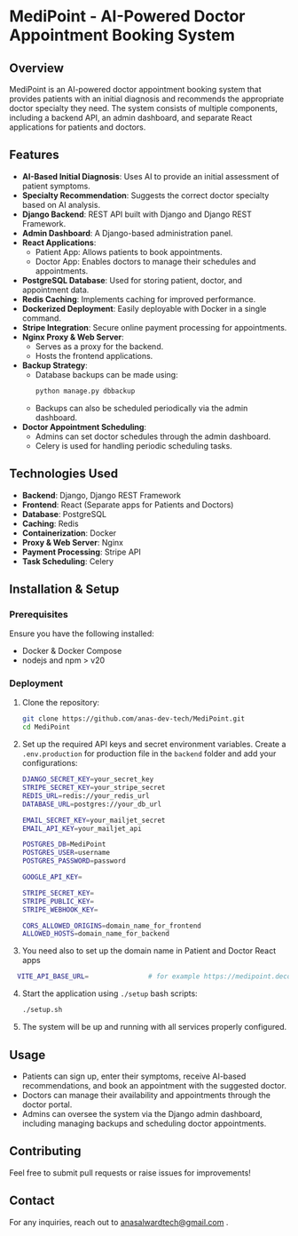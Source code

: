 # MediPoint - AI-Powered Doctor Appointment Booking System

## Overview
MediPoint is an AI-powered doctor appointment booking system that provides patients with an initial diagnosis and recommends the appropriate doctor specialty they need. The system consists of multiple components, including a backend API, an admin dashboard, and separate React applications for patients and doctors.

## Features
- **AI-Based Initial Diagnosis**: Uses AI to provide an initial assessment of patient symptoms.
- **Specialty Recommendation**: Suggests the correct doctor specialty based on AI analysis.
- **Django Backend**: REST API built with Django and Django REST Framework.
- **Admin Dashboard**: A Django-based administration panel.
- **React Applications**:
  - Patient App: Allows patients to book appointments.
  - Doctor App: Enables doctors to manage their schedules and appointments.
- **PostgreSQL Database**: Used for storing patient, doctor, and appointment data.
- **Redis Caching**: Implements caching for improved performance.
- **Dockerized Deployment**: Easily deployable with Docker in a single command.
- **Stripe Integration**: Secure online payment processing for appointments.
- **Nginx Proxy & Web Server**:
  - Serves as a proxy for the backend.
  - Hosts the frontend applications.
- **Backup Strategy**:
  - Database backups can be made using:
    ```sh
    python manage.py dbbackup
    ```
  - Backups can also be scheduled periodically via the admin dashboard.
- **Doctor Appointment Scheduling**:
  - Admins can set doctor schedules through the admin dashboard.
  - Celery is used for handling periodic scheduling tasks.

## Technologies Used
- **Backend**: Django, Django REST Framework
- **Frontend**: React (Separate apps for Patients and Doctors)
- **Database**: PostgreSQL
- **Caching**: Redis
- **Containerization**: Docker
- **Proxy & Web Server**: Nginx
- **Payment Processing**: Stripe API
- **Task Scheduling**: Celery

## Installation & Setup
### Prerequisites
Ensure you have the following installed:
- Docker & Docker Compose
- nodejs and npm > v20 

### Deployment
1. Clone the repository:
   ```sh
   git clone https://github.com/anas-dev-tech/MediPoint.git
   cd MediPoint
   ```
2. Set up the required API keys and secret environment variables. Create a `.env.production` for production  file in the `backend` folder and add your configurations:
   ```sh
   DJANGO_SECRET_KEY=your_secret_key
   STRIPE_SECRET_KEY=your_stripe_secret
   REDIS_URL=redis://your_redis_url
   DATABASE_URL=postgres://your_db_url
   
   EMAIL_SECRET_KEY=your_mailjet_secret
   EMAIL_API_KEY=your_mailjet_api

   POSTGRES_DB=MediPoint
   POSTGRES_USER=username
   POSTGRES_PASSWORD=password

   GOOGLE_API_KEY=

   STRIPE_SECRET_KEY=
   STRIPE_PUBLIC_KEY=
   STRIPE_WEBHOOK_KEY=
   
   CORS_ALLOWED_ORIGINS=domain_name_for_frontend
   ALLOWED_HOSTS=domain_name_for_backend

   ```
3. You need also to set up the domain name in Patient and Doctor React apps
  ```sh
    VITE_API_BASE_URL=               # for example https://medipoint.decodaai.com/api
  ```

4. Start the application using `./setup` bash scripts:
   ```sh
   ./setup.sh
   ```
5. The system will be up and running with all services properly configured.

## Usage
- Patients can sign up, enter their symptoms, receive AI-based recommendations, and book an appointment with the suggested doctor.
- Doctors can manage their availability and appointments through the doctor portal.
- Admins can oversee the system via the Django admin dashboard, including managing backups and scheduling doctor appointments.

## Contributing
Feel free to submit pull requests or raise issues for improvements!

## Contact
For any inquiries, reach out to anasalwardtech@gmail.com .


